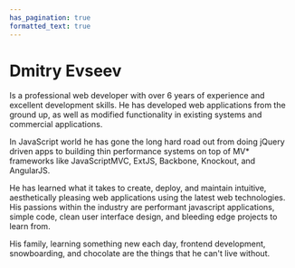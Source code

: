 ```yaml
---
has_pagination: true
formatted_text: true
---
```


Dmitry Evseev
=============

Is a professional web developer with over 6 years of experience and excellent development skills. He has developed web applications from the ground up, as well as modified functionality in existing systems and commercial applications.

In JavaScript world he has gone the long hard road out from doing jQuery driven apps to building thin performance systems on top of MV* frameworks like JavaScriptMVC, ExtJS, Backbone, Knockout, and AngularJS.

He has learned what it takes to create, deploy, and maintain intuitive, aesthetically pleasing web applications using the latest web technologies. His passions within the industry are performant javascript applications, simple code, clean user interface design, and bleeding edge projects to learn from.

His family, learning something new each day, frontend development, snowboarding, and chocolate are the things that he can't live without.